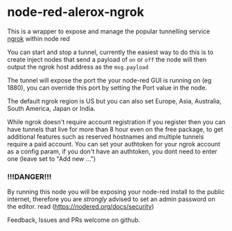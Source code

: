 # node-red-alerox-ngrok

This is a wrapper to expose and manage the popular tunnelling service [ngrok](https://ngrok.com) within node red

You can start and stop a tunnel, currently the easiest way to do this is to create inject nodes that send a payload of `on` or `off` the node will then output the ngrok host address as the `msg.payload`

The tunnel will expose the port the your node-red GUI is running on (eg 1880), you can override this port by setting the Port value in the node.

The default ngrok region is US but you can also set Europe, Asia, Australia, South America, Japan or India.

While ngrok doesn't require account registration if you register then you can have tunnels that live for more than 8 hour even on the free package, to get additional features such as reserved hostnames and multiple tunnels require a paid account.
You can set your authtoken for your ngrok account as a config param, if you don't have an authtoken, you dont need to enter one (leave set to "Add new ...")


### !!!DANGER!!!

By running this node you will be exposing your node-red install to the public internet, therefore you are *strongly* advised to set an admin password on the editor.
read (https://nodered.org/docs/security)

Feedback, Issues and PRs welcome on github.
